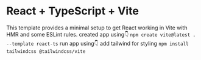 # React + TypeScript + Vite

This template provides a minimal setup to get React working in Vite with HMR and some ESLint rules.
created app using👇
`npm create vite@latest . --template react-ts`
run app using👇
add tailwind for styling
`npm install tailwindcss @tailwindcss/vite`